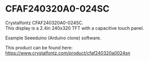 # CFAF240320A0-024SC  

Crystalfontz CFAF240320A0-024SC.  
This display is a 2.4in 240x320 TFT with a capacitive touch panel.  

Example Seeeduino (Arduino clone) software.   
  
This product can be found here:  
https://www.crystalfontz.com/product/cfaf240320a0024sn
